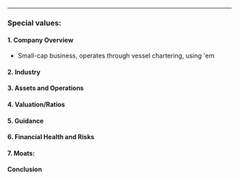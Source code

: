 ***
### Special values:



#### 1. Company Overview
- Small-cap business, operates through vessel chartering, using 'em

#### 2. Industry


#### 3. Assets and Operations 


#### 4. Valuation/Ratios


#### 5. Guidance


#### 6. Financial Health and Risks


#### 7. Moats:


#### **Conclusion**